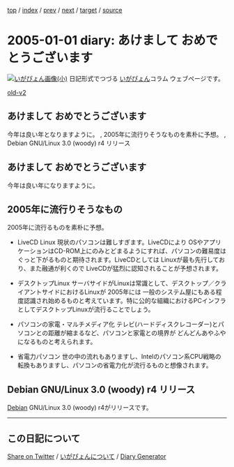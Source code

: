 [top](https://igapyon.github.io/diary/) 
 / [index](https://igapyon.github.io/diary/2005/index.html) 
 / [prev](https://igapyon.github.io/diary/2004/ig041229.html) 
 / [next](https://igapyon.github.io/diary/2005/ig050103.html) 
 / [target](https://igapyon.github.io/diary/2005/ig050101.html) 
 / [source](https://github.com/igapyon/diary/blob/gh-pages/2005/ig050101.html.src.md) 

2005-01-01 diary: あけまして おめでとうございます
=====================================================================================================
[![いがぴょん画像(小)](https://igapyon.github.io/diary/images/iga200306s.jpg "いがぴょん")](https://igapyon.github.io/diary/memo/memoigapyon.html) 日記形式でつづる [いがぴょん](https://igapyon.github.io/diary/memo/memoigapyon.html)コラム ウェブページです。

[old-v2](ig050101-orig.html)

## あけまして おめでとうございます

今年は良い年となりますように。 , 2005年に流行りそうなものを素朴に予想。 , Debian GNU/Linux 3.0 (woody) r4 リリース


## あけまして おめでとうございます

今年は良い年になりますように。

## 2005年に流行りそうなもの

2005年に流行るものを素朴に予想。

* LiveCD Linux
  現状のパソコンは難しすぎます。LiveCDにより OSやアプリケーションはCD-ROM上にのみとどまるようにすれば、パソコンの難易度はぐっと下がるものと期待されます。LiveCDとしては
  Linuxが最も先行しており、また融通が利くので LiveCDが猛烈に認知されることが予想されます。
  
* デスクトップLinux
  サーバサイドがLinuxは常識として、デスクトップ／クライアントサイドにおけるLinuxが 2005年には 一般のシステム屋にもある程度認識され始めるものと考えています。特に公的な組織におけるPCインフラとしてデスクトップLinuxが流行ることでしょう。
  
* パソコンの家電・マルチメディア化
  テレビ(ハードディスクレコーダー)とパソコンとの距離が縮まるなど、パソコンと家電との境界が どんどんあやふやになるものと考えられます。
  
* 省電力パソコン
  世の中の流れもありますし、Intelのパソコン系CPU戦略の転換もありますし、パソコンの省電力化が流行るものと想像されます。

## Debian GNU/Linux 3.0 (woody) r4 リリース

[Debian](http://www.igapyon.jp/igapyon/diary/keyword/debian.html) GNU/Linux 3.0 (woody) r4がリリースです。

----------------------------------------------------------------------------------------------------

## この日記について

[Share on Twitter](https://twitter.com/intent/tweet?hashtags=igapyon%2Cdiary%2C%E3%81%84%E3%81%8C%E3%81%B4%E3%82%87%E3%82%93&text=%E3%81%82%E3%81%91%E3%81%BE%E3%81%97%E3%81%A6+%E3%81%8A%E3%82%81%E3%81%A7%E3%81%A8%E3%81%86%E3%81%94%E3%81%96%E3%81%84%E3%81%BE%E3%81%99&url=https%3A%2F%2Figapyon.github.io%2Fdiary%2F2005%2Fig050101.html) / [いがぴょんについて](https://igapyon.github.io/diary/memo/memoigapyon.html) / [Diary Generator](https://github.com/igapyon/igapyonv3)
